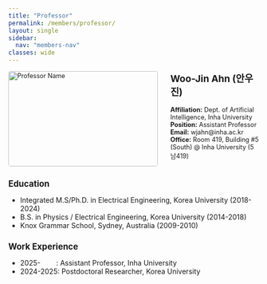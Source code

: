 ```yaml
---
title: "Professor"
permalink: /members/professor/
layout: single
sidebar:
  nav: "members-nav"
classes: wide
---
```


<style>
.professor-profile {
  font-size: 0.9em;  /* 전체 폰트 크기를 90%로 줄임 */
  display: flex;
  gap: 2em;
  margin-bottom: 2em;
}

.profile-image {
  flex: 0 0 300px;
}

.profile-image img {
  width: 100%;
  border-radius: 4px;
}

.profile-info {
  flex: 1;
}

.profile-info h2 {
  font-size: 1.5em;  /* 이름 크기 조절 */
  margin-top: 0;
}

.profile-info ul {
  list-style: none;
  padding: 0;
}

h2 {
  font-size: 1.2em;  /* Education, Work Experience 등 섹션 제목 크기 조절 */
}
</style>

<div class="professor-profile">
  <div class="profile-image">
    <img src="https://wjahn.github.io/rils/assets/images/members/professor/prof.jpg" alt="Professor Name">
  </div>
  <div class="profile-info">
    <h2>Woo-Jin Ahn (안우진)</h2>
    <ul>
      <li><strong>Affiliation:</strong> Dept. of Artificial Intelligence, Inha University</li>
      <li><strong>Position:</strong> Assistant Professor</li>
      <li><strong>Email:</strong> wjahn@inha.ac.kr</li>
      <li><strong>Office:</strong> Room 419, Building #5 (South) @ Inha University (5남419) </li>
    </ul>
  </div>
</div>

## Education
- Integrated M.S/Ph.D. in Electrical Engineering, Korea University (2018-2024)
- B.S. in Physics / Electrical Engineering, Korea University (2014-2018)
- Knox Grammar School, Sydney, Australia (2009-2010)

## Work Experience
- 2025-&nbsp;&nbsp;&nbsp;&nbsp;&nbsp;&nbsp;&nbsp;&nbsp;: Assistant Professor, Inha University
- 2024-2025: Postdoctoral Researcher, Korea University

<!-- ## Awards & Honors
- Award Name, Year
- Award Name, Year

## Professional Activities
- Reviewer, Journal Names -->
